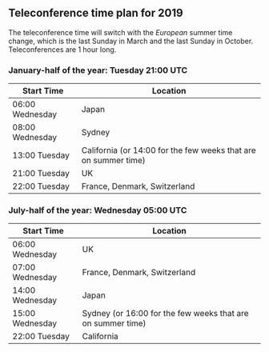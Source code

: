 ## Teleconference time plan for 2019

The teleconference time will switch with the *European* summer time change, which is the last Sunday in March and the last Sunday in October.  Teleconferences are 1 hour long.

### January-half of the year: Tuesday 21:00 UTC

| Start Time      | Location |
| --------------- | --- |
| 06:00 Wednesday | Japan |
| 08:00 Wednesday | Sydney |
| 13:00 Tuesday   | California (or 14:00 for the few weeks that are on summer time) |
| 21:00 Tuesday   | UK |
| 22:00 Tuesday   | France, Denmark, Switzerland |

### July-half of the year: Wednesday 05:00 UTC

| Start Time      | Location |
| --------------- | --- |
| 06:00 Wednesday | UK |
| 07:00 Wednesday | France, Denmark, Switzerland |
| 14:00 Wednesday | Japan |
| 15:00 Wednesday | Sydney (or 16:00 for the few weeks that are on summer time) |
| 22:00 Tuesday   | California |
